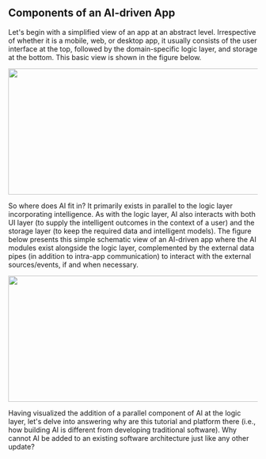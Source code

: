 ## Components of an AI-driven App

Let's begin with a simplified view of an app at an abstract level. Irrespective of whether it is a mobile, web, or desktop app, it usually consists of the user interface at the top, followed by the domain-specific logic layer, and storage at the bottom. This basic view is shown in the figure below.

<p align="center">
<img src="https://user-images.githubusercontent.com/7511849/209483960-65dd2d7c-4c6f-4012-9f76-171826529009.png" width="520" height="255" />
</p>

So where does AI fit in? It primarily exists in parallel to the logic layer incorporating intelligence. As with the logic layer, AI also interacts with both UI layer (to supply the intelligent outcomes in the context of a user) and the storage layer (to keep the required data and intelligent models). The figure below presents this simple schematic view of an AI-driven app where the AI modules exist alongside the logic layer, complemented by the external data pipes (in addition to intra-app communication) to interact with the external sources/events, if and when necessary.

<p align="center">
<img src="https://user-images.githubusercontent.com/7511849/209484060-a6e629f3-fdaa-42ec-ae57-8ab84a9af6ff.png" width="520" height="255" />
</p>

Having visualized the addition of a parallel component of AI at the logic layer, let's delve into answering why are this tutorial and platform there (i.e., how building AI is different from developing traditional software). Why cannot AI be added to an existing software architecture just like any other update?
